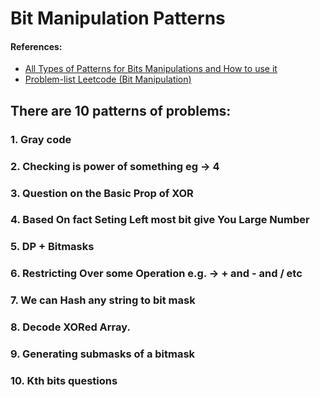 # Bit Manipulation Patterns

#### References:
- [All Types of Patterns for Bits Manipulations and How to use it](https://leetcode.com/discuss/post/3695233/all-types-of-patterns-for-bits-manipulat-qezp/)
- [Problem-list Leetcode (Bit Manipulation)](https://leetcode.com/problem-list/bit-manipulation/)

## There are 10 patterns of problems:
  ### 1. Gray code
  ### 2. Checking is power of something eg -> 4
  ### 3. Question on the Basic Prop of XOR
  ### 4. Based On fact Seting Left most bit give You Large Number
  ### 5. DP + Bitmasks
  ### 6. Restricting Over some Operation e.g. -> + and - and / etc
  ### 7. We can Hash any string to bit mask
  ### 8. Decode XORed Array.
  ### 9. Generating submasks of a bitmask
  ### 10. Kth bits questions

